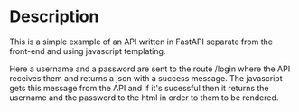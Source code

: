 # Description

This is a simple example of an API written in FastAPI separate from the front-end and using javascript templating. 

Here a username and a password are sent to the route /login where the API receives them and returns a json with a success message. The javascript gets this message from the API and if it's sucessful then it returns the username and the password to the html in order to them to be rendered.
